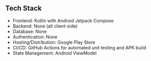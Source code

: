 ## Tech Stack

- Frontend: Kotlin with Android Jetpack Compose
- Backend: None (all client-side)
- Database: None
- Authentication: None
- Hosting/Distribution: Google Play Store
- CI/CD: GitHub Actions for automated unit testing and APK build
- State Management: Android ViewModel